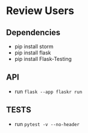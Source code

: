 # Review Users

## Dependencies

- pip install storm
- pip install flask
- pip install Flask-Testing

## API
- run `flask --app flaskr run`

## TESTS
- run `pytest -v --no-header`